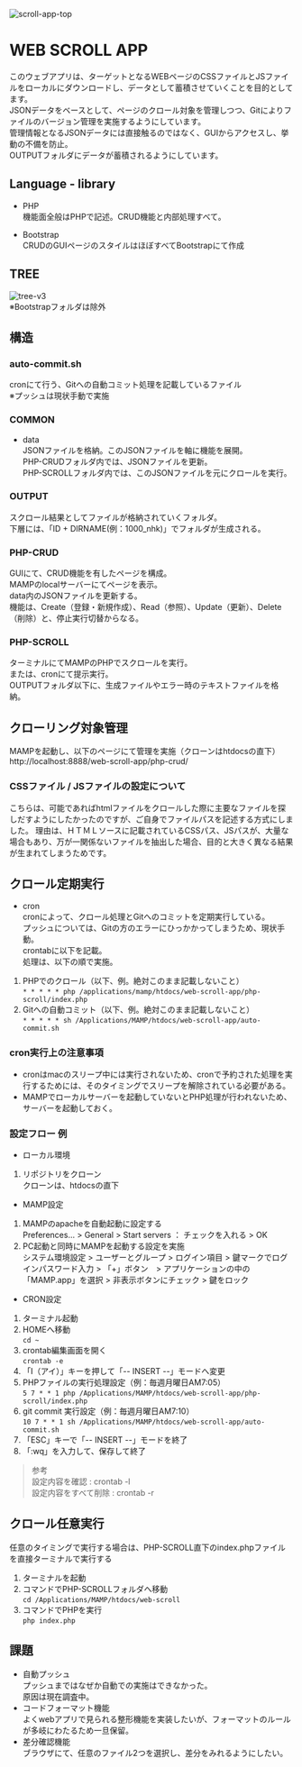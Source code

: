 ![scroll-app-top](https://user-images.githubusercontent.com/66257816/159259364-162aa12e-1d1e-43db-8894-4b1d52d1dcc6.png)

# WEB SCROLL APP
このウェブアプリは、ターゲットとなるWEBページのCSSファイルとJSファイルをローカルにダウンロードし、データとして蓄積させていくことを目的としてます。  
JSONデータをベースとして、ページのクロール対象を管理しつつ、Gitによりファイルのバージョン管理を実施するようにしています。  
管理情報となるJSONデータには直接触るのではなく、GUIからアクセスし、挙動の不備を防止。  
OUTPUTフォルダにデータが蓄積されるようにしています。  


## Language - library
- PHP  
機能面全般はPHPで記述。CRUD機能と内部処理すべて。  

- Bootstrap  
CRUDのGUIページのスタイルはほぼすべてBootstrapにて作成  


## TREE
![tree-v3](https://user-images.githubusercontent.com/66257816/159260267-f2386bc6-c5e8-4770-bfaa-a0afee9cf1fb.png)  
※Bootstrapフォルダは除外  


## 構造
### auto-commit.sh
cronにて行う、Gitへの自動コミット処理を記載しているファイル  
※プッシュは現状手動で実施

### COMMON
- data  
JSONファイルを格納。このJSONファイルを軸に機能を展開。  
PHP-CRUDフォルダ内では、JSONファイルを更新。  
PHP-SCROLLフォルダ内では、このJSONファイルを元にクロールを実行。  


### OUTPUT
スクロール結果としてファイルが格納されていくフォルダ。  
下層には、「ID + DIRNAME(例：1000_nhk)」でフォルダが生成される。  


### PHP-CRUD
GUIにて、CRUD機能を有したページを構成。  
MAMPのlocalサーバーにてページを表示。  
data内のJSONファイルを更新する。  
機能は、Create（登録・新規作成）、Read（参照）、Update（更新）、Delete（削除）と、停止実行切替からなる。  


### PHP-SCROLL
ターミナルにてMAMPのPHPでスクロールを実行。  
または、cronにて提示実行。  
OUTPUTフォルダ以下に、生成ファイルやエラー時のテキストファイルを格納。  

## クローリング対象管理
MAMPを起動し、以下のページにて管理を実施（クローンはhtdocsの直下）  
http://localhost:8888/web-scroll-app/php-crud/  

### CSSファイル / JSファイルの設定について
こちらは、可能であればhtmlファイルをクロールした際に主要なファイルを探しだすようにしたかったのですが、ご自身でファイルパスを記述する方式にしました。
理由は、ＨＴＭＬソースに記載されているCSSパス、JSパスが、大量な場合もあり、万が一関係ないファイルを抽出した場合、目的と大きく異なる結果が生まれてしまうためです。

## クロール定期実行
- cron  
cronによって、クロール処理とGitへのコミットを定期実行している。  
プッシュについては、Gitの方のエラーにひっかかってしまうため、現状手動。  
crontabに以下を記載。  
処理は、以下の順で実施。  
1. PHPでのクロール（以下、例。絶対このまま記載しないこと）  
```* * * * * php /applications/mamp/htdocs/web-scroll-app/php-scroll/index.php```
2. Gitへの自動コミット（以下、例。絶対このまま記載しないこと）  
```* * * * * sh /Applications/MAMP/htdocs/web-scroll-app/auto-commit.sh```

### cron実行上の注意事項
- cronはmacのスリープ中には実行されないため、cronで予約された処理を実行するためには、そのタイミングでスリープを解除されている必要がある。  
- MAMPでローカルサーバーを起動していないとPHP処理が行われないため、サーバーを起動しておく。  

### 設定フロー 例
- ローカル環境  
1. リポジトリをクローン  
クローンは、htdocsの直下  

- MAMP設定  
1. MAMPのapacheを自動起動に設定する  
Preferences... > General > Start servers ： チェックを入れる > OK  
2. PC起動と同時にMAMPを起動する設定を実施  
システム環境設定 > ユーザーとグループ > ログイン項目 > 鍵マークでログインパスワード入力 > 「+」ボタン　> アプリケーションの中の「MAMP.app」を選択 > 非表示ボタンにチェック > 鍵をロック  

- CRON設定  
1. ターミナル起動  
2. HOMEへ移動  
```cd ~```  
3. crontab編集画面を開く  
```crontab -e```  
4. 「I（アイ）」キーを押して「-- INSERT --」モードへ変更
5. PHPファイルの実行処理設定（例：毎週月曜日AM7:05）  
```5 7 * * 1 php /Applications/MAMP/htdocs/web-scroll-app/php-scroll/index.php```  
6. git commit 実行設定（例：毎週月曜日AM7:10）  
```10 7 * * 1 sh /Applications/MAMP/htdocs/web-scroll-app/auto-commit.sh```  
7. 「ESC」キーで「-- INSERT --」モードを終了
8. 「:wq」を入力して、保存して終了

> 参考  
> 設定内容を確認 : crontab -l  
> 設定内容をすべて削除 : crontab -r  


## クロール任意実行
任意のタイミングで実行する場合は、PHP-SCROLL直下のindex.phpファイルを直接ターミナルで実行する  
1. ターミナルを起動  
2. コマンドでPHP-SCROLLフォルダへ移動  
```cd /Applications/MAMP/htdocs/web-scroll```
3. コマンドでPHPを実行  
```php index.php```


## 課題
- 自動プッシュ  
プッシュまではなぜか自動での実施はできなかった。  
原因は現在調査中。  
- コードフォーマット機能  
よくwebアプリで見られる整形機能を実装したいが、フォーマットのルールが多岐にわたるため一旦保留。  
- 差分確認機能  
ブラウザにて、任意のファイル2つを選択し、差分をみれるようにしたい。  
